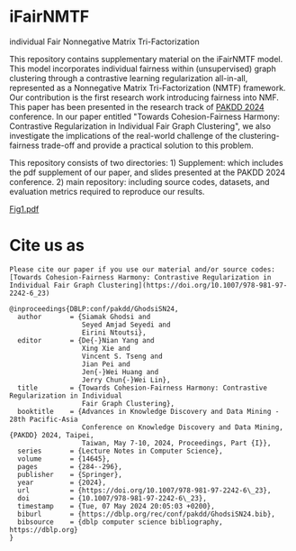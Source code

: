 # iFairNMTF
individual Fair Nonnegative Matrix Tri-Factorization 

This repository contains supplementary material on the iFairNMTF model. This model incorporates individual fairness within (unsupervised) graph clustering through a contrastive learning regularization all-in-all, represented as a Nonnegative Matrix Tri-Factorization (NMTF) framework. Our contribution is the first research work introducing fairness into NMF. This paper has been presented in the research track of [PAKDD 2024](https://pakdd2024.org/detail-program-2/#May8-2A) conference. In our paper entitled "Towards Cohesion-Fairness Harmony: Contrastive Regularization in Individual Fair Graph Clustering", we also investigate the implications of the real-world challenge of the clustering-fairness trade-off and provide a practical solution to this problem. 

This repository consists of two directories: 1) Supplement: which includes the pdf supplement of our paper, and slides presented at the PAKDD 2024 conference. 2) main repository: including source codes, datasets, and evaluation metrics required to reproduce our results.

[Fig1.pdf](https://github.com/SiamakGhodsi/iFairNMTF/files/15257359/Fig1.pdf)

# Cite us as
```
Please cite our paper if you use our material and/or source codes: [Towards Cohesion-Fairness Harmony: Contrastive Regularization in Individual Fair Graph Clustering](https://doi.org/10.1007/978-981-97-2242-6_23)

@inproceedings{DBLP:conf/pakdd/GhodsiSN24,
  author       = {Siamak Ghodsi and
                  Seyed Amjad Seyedi and
                  Eirini Ntoutsi},
  editor       = {De{-}Nian Yang and
                  Xing Xie and
                  Vincent S. Tseng and
                  Jian Pei and
                  Jen{-}Wei Huang and
                  Jerry Chun{-}Wei Lin},
  title        = {Towards Cohesion-Fairness Harmony: Contrastive Regularization in Individual
                  Fair Graph Clustering},
  booktitle    = {Advances in Knowledge Discovery and Data Mining - 28th Pacific-Asia
                  Conference on Knowledge Discovery and Data Mining, {PAKDD} 2024, Taipei,
                  Taiwan, May 7-10, 2024, Proceedings, Part {I}},
  series       = {Lecture Notes in Computer Science},
  volume       = {14645},
  pages        = {284--296},
  publisher    = {Springer},
  year         = {2024},
  url          = {https://doi.org/10.1007/978-981-97-2242-6\_23},
  doi          = {10.1007/978-981-97-2242-6\_23},
  timestamp    = {Tue, 07 May 2024 20:05:03 +0200},
  biburl       = {https://dblp.org/rec/conf/pakdd/GhodsiSN24.bib},
  bibsource    = {dblp computer science bibliography, https://dblp.org}
}
